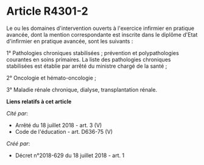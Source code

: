 # Article R4301-2

Le ou les domaines d'intervention ouverts à l'exercice infirmier en pratique avancée, dont la mention correspondante est
inscrite dans le diplôme d'Etat d'infirmier en pratique avancée, sont les suivants :

1° Pathologies chroniques stabilisées ; prévention et polypathologies courantes en soins primaires. La liste des pathologies
chroniques stabilisées est établie par arrêté du ministre chargé de la santé ;

2° Oncologie et hémato-oncologie ;

3° Maladie rénale chronique, dialyse, transplantation rénale.

**Liens relatifs à cet article**

_Cité par_:

  - Arrêté du 18 juillet 2018 - art. 3 (V)
  - Code de l'éducation - art. D636-75 (V)

_Créé par_:

  - Décret n°2018-629 du 18 juillet 2018 - art. 1
